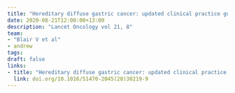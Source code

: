 ```yaml
---
title: "Hereditary diffuse gastric cancer: updated clinical practice guidelines"
date: 2020-08-21T12:00:00+13:00
description: "Lancet Oncology vol 21, 8"
team:
- "Blair V et al"
- andrew
tags:
draft: false
links:
- title: "Hereditary diffuse gastric cancer: updated clinical practice guidelines"
  link: doi.org/10.1016/S1470-2045(20)30219-9
---
```

